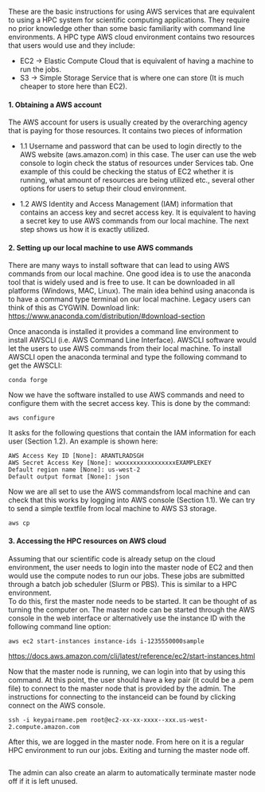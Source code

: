 
These are the basic instructions for using AWS services that are equivalent to using a HPC system for scientific computing applications. They require no prior knowledge other than some basic familiarity with command line environments. A HPC type AWS cloud environment contains two resources that users would use and they include:
* EC2 -> Elastic Compute Cloud that is equivalent of having a machine to run the jobs.
* S3  -> Simple Storage Service that is where one can store (It is much cheaper to store here than EC2). 

#### 1. Obtaining a AWS account 
The AWS account for users is usually created by the overarching agency that is paying for those resources. 
It contains two pieces of information 
* 1.1 Username and password that can be used to login directly to the AWS website (aws.amazon.com) in this case. The user can use the web console to login check the status of resources under Services tab. One example of this could be checking the status of EC2 whether it is running, what amount of resources are being utilized etc., several other options for users to setup their cloud environment. 

* 1.2 AWS Identity and Access Management (IAM) information that contains an access key and secret access key. It is equivalent to having a secret key to use AWS commands from our local machine. The next step shows us how it is exactly utilized. 

#### 2. Setting up our local machine to use AWS commands
There are many ways to install software that can lead to using AWS commands from our local machine. One good idea is to use the anaconda tool that is widely used and is free to use. It can be downloaded in all platforms (Windows, MAC, Linux). The main idea behind using anaconda is to have a command type terminal on our local machine. Legacy users can think of this as CYGWIN. 
Download link: https://www.anaconda.com/distribution/#download-section

Once anaconda is installed it provides a command line environment to install AWSCLI (i.e. AWS Command Line Interface). AWSCLI software would let the users to use AWS commands from their local machine. To install AWSCLI open the anaconda terminal and type the following command to get the AWSCLI:
```
conda forge
```
Now we have the software installed to use AWS commands and need to configure them with the secret access key. 
This is done by the command:
```
aws configure 
```
It asks for the following questions that contain the IAM information for each user (Section 1.2). An example is shown here:
```
AWS Access Key ID [None]: ARANTLRADSGH 
AWS Secret Access Key [None]: wxxxxxxxxxxxxxxxxEXAMPLEKEY
Default region name [None]: us-west-2
Default output format [None]: json
```
Now we are all set to use the AWS commandsfrom local machine and can check that this works by logging into AWS console (Section 1.1). 
We can try to send a simple textfile from local machine to AWS S3 storage.
```
aws cp 
```

#### 3. Accessing the HPC resources on AWS cloud
Assuming that our scientific code is already setup on the cloud environment, the user needs to login into the master node of EC2 and then would use the compute nodes to run our jobs. These jobs are submitted through a batch job scheduler (Slurm or PBS). This is similar to a HPC environment.  
To do this, first the master node needs to be started. It can be thought of as turning the computer on. The master node can be started through the AWS console in the web interface or alternatively use the instance ID with the following command line option: 
```
aws ec2 start-instances instance-ids i-1235550000sample 
```
https://docs.aws.amazon.com/cli/latest/reference/ec2/start-instances.html

Now that the master node is running, we can login into that by using this command. At this point, the user should have a key pair (it could be a .pem file) to connect to the master node that is provided by the admin. The instructions for connecting to the instanceid can be found by clicking connect on the AWS console. 

```
ssh -i keypairname.pem root@ec2-xx-xx-xxxx--xxx.us-west-2.compute.amazon.com
```

After this, we are logged in the master node. From here on it is a regular HPC environment to run our jobs. Exiting and turning the master node off. 
```
```
The admin can also create an alarm to automatically terminate master node off if it is left unused.



